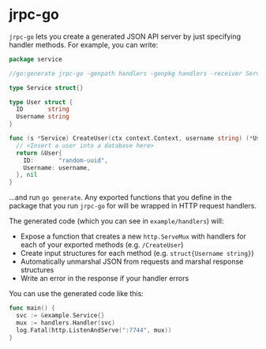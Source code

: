 # jrpc-go

`jrpc-go` lets you create a generated JSON API server by just specifying handler methods. For example, you can write:

```go
package service

//go:generate jrpc-go -genpath handlers -genpkg handlers -receiver Service

type Service struct{}

type User struct {
  ID       string
  Username string
}

func (s *Service) CreateUser(ctx context.Context, username string) (*User, error) {
  // <Insert a user into a database here>
  return &User{
    ID:       "random-uuid",
    Username: username,
  }, nil
}
```

...and run `go generate`. Any exported functions that you define in the package that you run `jrpc-go` for will be wrapped in HTTP request handlers.

The generated code (which you can see in `example/handlers`) will:

- Expose a function that creates a new `http.ServeMux` with handlers for each of your exported methods (e.g. `/CreateUser`)
- Create input structures for each method (e.g. `struct{Username string}`)
- Automatically unmarshal JSON from requests and marshal response structures
- Write an error in the response if your handler errors

You can use the generated code like this:

```go
func main() {
  svc := &example.Service{}
  mux := handlers.Handler(svc)
  log.Fatal(http.ListenAndServe(":7744", mux))
}
```
